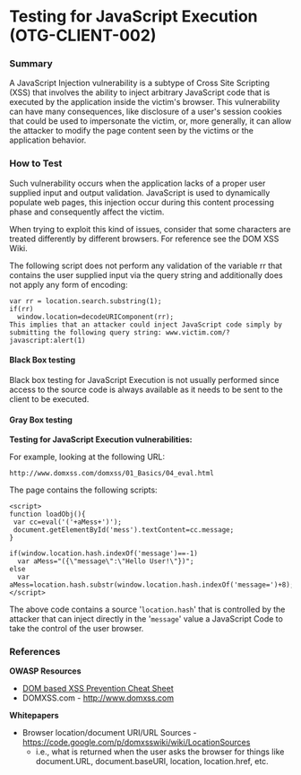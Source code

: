 # Testing for JavaScript Execution (OTG-CLIENT-002)


### Summary
A JavaScript Injection vulnerability is a subtype of Cross Site Scripting (XSS) that involves the ability to inject arbitrary JavaScript code that is executed by the application inside the victim's browser. This vulnerability can have many consequences, like disclosure of a user's session cookies that could be used to impersonate the victim, or, more generally, it can allow the attacker to modify the page content seen by the victims or the application behavior.


### How to Test
Such vulnerability occurs when the application lacks of a proper user supplied input and output validation. JavaScript is used to dynamically populate web pages, this injection occur during this content processing phase and consequently affect the victim.


When trying to exploit this kind of issues, consider that some characters are treated differently by different browsers. For reference see the DOM XSS Wiki.


The following script does not perform any validation of the variable rr that contains the user supplied input via the query string and additionally does not apply any form of encoding:

```
var rr = location.search.substring(1);
if(rr)
  window.location=decodeURIComponent(rr);
This implies that an attacker could inject JavaScript code simply by submitting the following query string: www.victim.com/?javascript:alert(1)
```


#### Black Box testing
Black box testing for  JavaScript Execution is not usually performed since access to the source code is always available as it needs to be sent to the client to be executed.<br>


#### Gray Box testing
**Testing for JavaScript Execution vulnerabilities:**

For example, looking at the following URL:
```
http://www.domxss.com/domxss/01_Basics/04_eval.html
```

The page contains the following scripts:

```
<script>
function loadObj(){
 var cc=eval('('+aMess+')');
 document.getElementById('mess').textContent=cc.message;
}

if(window.location.hash.indexOf('message')==-1)
  var aMess="({\"message\":\"Hello User!\"})";
else
  var aMess=location.hash.substr(window.location.hash.indexOf('message=')+8);
</script>
```


The above code contains a source '`location.hash`' that is controlled by the attacker that can inject directly in the '`message`' value a JavaScript Code to take the control of the user browser.


### References
**OWASP Resources**
* [DOM based XSS Prevention Cheat Sheet](https://www.owasp.org/index.php/DOM_based_XSS_Prevention_Cheat_Sheet)
* DOMXSS.com - http://www.domxss.com

**Whitepapers**<br>
* Browser location/document URI/URL Sources - https://code.google.com/p/domxsswiki/wiki/LocationSources
    - i.e., what is returned when the user asks the browser for things like document.URL, document.baseURI, location, location.href, etc.
